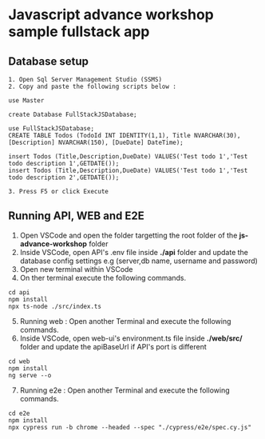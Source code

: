 # Javascript advance workshop sample fullstack app


## Database setup

```shell
1. Open Sql Server Management Studio (SSMS)
2. Copy and paste the following scripts below :

use Master

create Database FullStackJSDatabase;

use FullStackJSDatabase;
CREATE TABLE Todos (TodoId INT IDENTITY(1,1), Title NVARCHAR(30),[Description] NVARCHAR(150), [DueDate] DateTime);

insert Todos (Title,Description,DueDate) VALUES('Test todo 1','Test todo description 1',GETDATE());
insert Todos (Title,Description,DueDate) VALUES('Test todo 1','Test todo description 2',GETDATE());

3. Press F5 or click Execute
```


## Running API, WEB and E2E

1. Open VSCode and open the folder targetting the root folder of the **js-advance-workshop** folder
2. Inside VSCode, open API's .env file inside **./api** folder and update the database config settings e.g (server,db name, username and password)
3. Open new terminal within VSCode 
4. On ther terminal execute the following commands. 

```shell
cd api
npm install
npx ts-node ./src/index.ts
```

5. Running web : Open another Terminal and execute the following commands.
6. Inside VSCode, open web-ui's environment.ts file inside **./web/src/** folder and update the apiBaseUrl if API's port is different

```shell
cd web
npm install
ng serve --o
```
7. Running e2e : Open another Terminal and execute the following commands.
```shell
cd e2e
npm install
npx cypress run -b chrome --headed --spec "./cypress/e2e/spec.cy.js"  
```